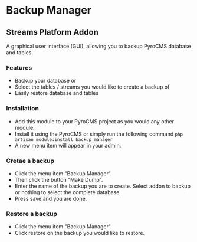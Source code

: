 # Backup Manager

## Streams Platform Addon

A graphical user interface (GUI), allowing you to backup PyroCMS database and tables.

### Features
* Backup your database or
* Select the tables / streams you would like to create a backup of
* Easily restore database and tables

### Installation
* Add this module to your PyroCMS project as you would any other module.
* Install it using the PyroCMS or simply run the following command `php artisan module:install backup_manager`
* A new menu item will appear in your admin.

### Cretae a backup
* Click the menu item "Backup Manager".
* Then click the button "Make Dump".
* Enter the name of the backup you are to create. Select addon to backup or nothing to select the complete database.
* Press save and you are done.

### Restore a backup
* Click the menu item "Backup Manager".
* Click restore on the backup you would like to restore.

